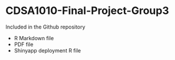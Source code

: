 # CDSA1010-Final-Project-Group3

Included in the Github repository

* R Markdown file
* PDF file
* Shinyapp deployment R file
